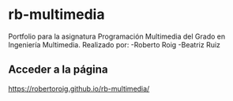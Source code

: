 # rb-multimedia
Portfolio para la asignatura Programación Multimedia del Grado en Ingeniería Multimedia.
Realizado por:
-Roberto Roig
-Beatriz Ruiz


## Acceder a la página
https://robertoroig.github.io/rb-multimedia/
